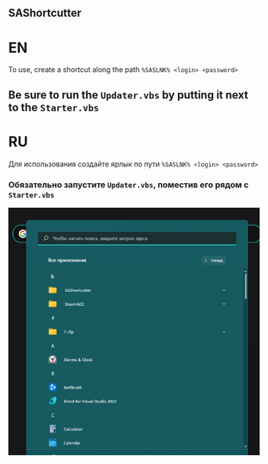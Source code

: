 ## SAShortcutter
# EN
   To use, create a shortcut along the path `%SASLNK% <login> <password>`
## Be sure to run the `Updater.vbs` by putting it next to the `Starter.vbs`
# 
# RU
   Для использования создайте ярлык по пути `%SASLNK% <login> <password>`
### Обязательно запустите `Updater.vbs`, поместив его рядом с `Starter.vbs`
![d](https://raw.githubusercontent.com/lotsmon/SAShortcutter/main/img/preview.png)
